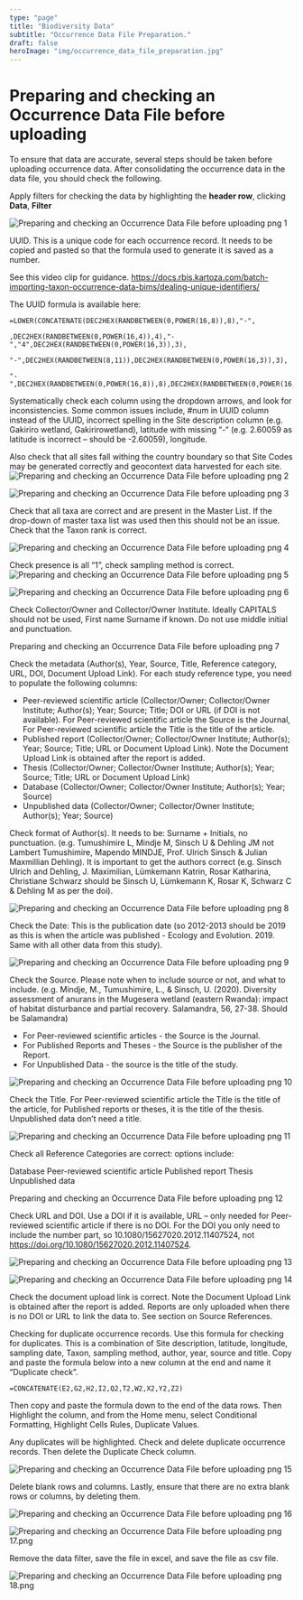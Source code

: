 ```yaml
---
type: "page"
title: "Biodiversity Data"
subtitle: "Occurrence Data File Preparation."
draft: false
heroImage: "img/occurrence_data_file_preparation.jpg"
---
```

# Preparing and checking an Occurrence Data File before uploading

To ensure that data are accurate, several steps should be taken before uploading occurrence data. After consolidating the occurrence data in the data file, you should check the following.

Apply filters for checking the data by highlighting the **header row**, clicking **Data**, **Filter**

![Preparing and checking an Occurrence Data File before uploading png 1](img/Preparing_and_checking_an_Occurrence_Data_File.width-800.png)

UUID. This is a unique code for each occurrence record. It needs to be copied and pasted so that the formula used to generate it is saved as a number.

See this video clip for guidance. <https://docs.rbis.kartoza.com/batch-importing-taxon-occurrence-data-bims/dealing-unique-identifiers/>

The UUID formula is available here:

```
=LOWER(CONCATENATE(DEC2HEX(RANDBETWEEN(0,POWER(16,8)),8),"-",

,DEC2HEX(RANDBETWEEN(0,POWER(16,4)),4),"-","4",DEC2HEX(RANDBETWEEN(0,POWER(16,3)),3),

"-",DEC2HEX(RANDBETWEEN(8,11)),DEC2HEX(RANDBETWEEN(0,POWER(16,3)),3),

"-",DEC2HEX(RANDBETWEEN(0,POWER(16,8)),8),DEC2HEX(RANDBETWEEN(0,POWER(16,4)),4)))
```

Systematically check each column using the dropdown arrows, and look for inconsistencies. Some common issues include, #num in UUID column instead of the UUID, incorrect spelling in the Site description column (e.g. Gakiriro wetland, Gakirirowetland), latitude with missing “-“ (e.g. 2.60059 as latitude is incorrect – should be -2.60059), longitude.

Also check that all sites fall withing the country boundary so that Site Codes may be generated correctly and geocontext data harvested for each site.
![Preparing and checking an Occurrence Data File before uploading png 2](img/Preparing_and_checking_an_Occurrence_Data_File.width-800_486ozdK.png)

![Preparing and checking an Occurrence Data File before uploading png 3](img/Preparing_and_checking_an_Occurrence_Data_File.width-800_EkFBDbF.png)

Check that all taxa are correct and are present in the Master List. If the drop-down of master taxa list was used then this should not be an issue. Check that the Taxon rank is correct.

![Preparing and checking an Occurrence Data File before uploading png 4](img/Preparing_and_checking_an_Occurrence_Data_File.width-800_4duvzKV.png)

Check presence is all “1”, check sampling method is correct.
![Preparing and checking an Occurrence Data File before uploading png 5](img/Preparing_and_checking_an_Occurrence_Data_File.width-800_c5NXklp.png)

![Preparing and checking an Occurrence Data File before uploading png 6](img/Preparing_and_checking_an_Occurrence_Data_File.width-800_2iVgpkp.png)

Check Collector/Owner and Collector/Owner Institute. Ideally CAPITALS should not be used, First name Surname if known. Do not use middle initial and punctuation.

![]()Preparing and checking an Occurrence Data File before uploading png 7

Check the metadata (Author(s), Year, Source, Title, Reference category, URL, DOI, Document Upload Link). For each study reference type, you need to populate the following columns:

* Peer-reviewed scientific article (Collector/Owner; Collector/Owner Institute; Author(s); Year; Source; Title; DOI or URL (if DOI is not available). For Peer-reviewed scientific article the Source is the Journal, For Peer-reviewed scientific article the Title is the title of the article.
* Published report (Collector/Owner; Collector/Owner Institute; Author(s); Year; Source; Title; URL or Document Upload Link). Note the Document Upload Link is obtained after the report is added.
* Thesis (Collector/Owner; Collector/Owner Institute; Author(s); Year; Source; Title; URL or Document Upload Link)
* Database (Collector/Owner; Collector/Owner Institute; Author(s); Year; Source)
* Unpublished data (Collector/Owner; Collector/Owner Institute; Author(s); Year; Source)

Check format of Author(s). It needs to be: Surname + Initials, no punctuation. (e.g. Tumushimire L, Mindje M, Sinsch U & Dehling JM not Lambert Tumushimire, Mapendo MINDJE, Prof. Ulrich Sinsch & Julian Maxmillian Dehling). It is important to get the authors correct (e.g. Sinsch Ulrich and Dehling, J. Maximilian, Lümkemann Katrin, Rosar Katharina, Christiane Schwarz should be Sinsch U, Lümkemann K, Rosar K, Schwarz C & Dehling M as per the doi).

![Preparing and checking an Occurrence Data File before uploading png 8](img/Preparing_and_checking_an_Occurrence_Data_File.width-800_nP3N63A.png)

Check the Date: This is the publication date (so 2012-2013 should be 2019 as this is when the article was published - Ecology and Evolution. 2019. Same with all other data from this study).

![Preparing and checking an Occurrence Data File before uploading png 9](img/Preparing_and_checking_an_Occurrence_Data_File.width-800_mI1AGaF.png)

Check the Source. Please note when to include source or not, and what to include. (e.g. Mindje, M., Tumushimire, L., & Sinsch, U. (2020). Diversity assessment of anurans in the Mugesera wetland (eastern Rwanda): impact of habitat disturbance and partial recovery. Salamandra, 56, 27-38. Should be Salamandra)

* For Peer-reviewed scientific articles - the Source is the Journal.
* For Published Reports and Theses - the Source is the publisher of the Report.
* For Unpublished Data - the source is the title of the study.

![Preparing and checking an Occurrence Data File before uploading png 10](img/Preparing_and_checking_an_Occurrence_Data_File.width-800_gtlAfPD.png)

Check the Title. For Peer-reviewed scientific article the Title is the title of the article, for Published reports or theses, it is the title of the thesis. Unpublished data don’t need a title.

![Preparing and checking an Occurrence Data File before uploading png 11](img/Preparing_and_checking_an_Occurrence_Data_File.width-800_yEZXcKS.png)

Check all Reference Categories are correct: options include:

Database
Peer-reviewed scientific article
Published report
Thesis
Unpublished data

![]()Preparing and checking an Occurrence Data File before uploading png 12

Check URL and DOI. Use a DOI if it is available, URL – only needed for Peer-reviewed scientific article if there is no DOI. For the DOI you only need to include the number part, so 10.1080/15627020.2012.11407524, not <https://doi.org/10.1080/15627020.2012.11407524>.

![Preparing and checking an Occurrence Data File before uploading png 13](img/Preparing_and_checking_an_Occurrence_Data_File.width-800_D1S6pAk.png)

![Preparing and checking an Occurrence Data File before uploading png 14](https://docs.rbis.ur.ac.rw/uploaded/images/Preparing_and_checking_an_Occurrence_Data_File.width-800_X53f2uL.png)

Check the document upload link is correct. Note the Document Upload Link is obtained after the report is added. Reports are only uploaded when there is no DOI or URL to link the data to. See section on Source References.

Checking for duplicate occurrence records. Use this formula for checking for duplicates. This is a combination of Site description, latitude, longitude, sampling date, Taxon, sampling method, author, year, source and title. Copy and paste the formula below into a new column at the end and name it “Duplicate check”.

```
=CONCATENATE(E2,G2,H2,I2,Q2,T2,W2,X2,Y2,Z2)
```

Then copy and paste the formula down to the end of the data rows. Then Highlight the column, and from the Home menu, select Conditional Formatting, Highlight Cells Rules, Duplicate Values.

Any duplicates will be highlighted. Check and delete duplicate occurrence records. Then delete the Duplicate Check column.

![Preparing and checking an Occurrence Data File before uploading png 15](img/Preparing_and_checking_an_Occurrence_Data_File.width-800_hsgw3On.png)

Delete blank rows and columns. Lastly, ensure that there are no extra blank rows or columns, by deleting them.

![Preparing and checking an Occurrence Data File before uploading png 16](img/Preparing_and_checking_an_Occurrence_Data_File.width-800_OWJAj84.png)

![Preparing and checking an Occurrence Data File before uploading png 17.png](img/Preparing_and_checking_an_Occurrence_Data_File.width-800_qWlwCaa.png)

Remove the data filter, save the file in excel, and save the file as csv file.

![Preparing and checking an Occurrence Data File before uploading png 18.png](img/Preparing_and_checking_an_Occurrence_Data_File.width-800_h4kch8c.png)
